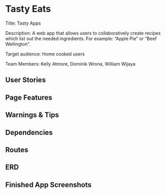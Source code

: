 Tasty Eats 
=========

Title: Tasty Apps

Description:
A web app that allows users to collaboratively create recipes which list out the needed ingredients. 
For example: “Apple Pie” or “Beef Wellington”.   

Target audience: Home cooked users

Team Members: Kelly Atmore, Dominik Wrona, William Wijaya


## User Stories

## Page Features 

## Warnings & Tips

## Dependencies

## Routes

## ERD

## Finished App Screenshots
